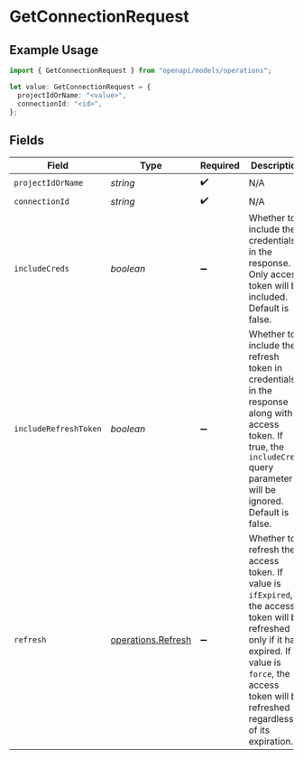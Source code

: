 # GetConnectionRequest

## Example Usage

```typescript
import { GetConnectionRequest } from "openapi/models/operations";

let value: GetConnectionRequest = {
  projectIdOrName: "<value>",
  connectionId: "<id>",
};
```

## Fields

| Field                                                                                                                                                                                                          | Type                                                                                                                                                                                                           | Required                                                                                                                                                                                                       | Description                                                                                                                                                                                                    |
| -------------------------------------------------------------------------------------------------------------------------------------------------------------------------------------------------------------- | -------------------------------------------------------------------------------------------------------------------------------------------------------------------------------------------------------------- | -------------------------------------------------------------------------------------------------------------------------------------------------------------------------------------------------------------- | -------------------------------------------------------------------------------------------------------------------------------------------------------------------------------------------------------------- |
| `projectIdOrName`                                                                                                                                                                                              | *string*                                                                                                                                                                                                       | :heavy_check_mark:                                                                                                                                                                                             | N/A                                                                                                                                                                                                            |
| `connectionId`                                                                                                                                                                                                 | *string*                                                                                                                                                                                                       | :heavy_check_mark:                                                                                                                                                                                             | N/A                                                                                                                                                                                                            |
| `includeCreds`                                                                                                                                                                                                 | *boolean*                                                                                                                                                                                                      | :heavy_minus_sign:                                                                                                                                                                                             | Whether to include the credentials in the response. Only access token will be included. Default is false.                                                                                                      |
| `includeRefreshToken`                                                                                                                                                                                          | *boolean*                                                                                                                                                                                                      | :heavy_minus_sign:                                                                                                                                                                                             | Whether to include the refresh token in credentials in the response along with access token. If true, the `includeCreds` query parameter will be ignored. Default is false.                                    |
| `refresh`                                                                                                                                                                                                      | [operations.Refresh](../../models/operations/refresh.md)                                                                                                                                                       | :heavy_minus_sign:                                                                                                                                                                                             | Whether to refresh the access token. If value is `ifExpired`, the access token will be refreshed only if it has expired. If value is `force`, the access token will be refreshed regardless of its expiration. |